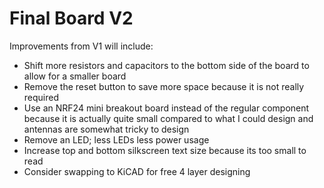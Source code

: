 # Final Board V2

Improvements from V1 will include:

- Shift more resistors and capacitors to the bottom side of the board to allow for a smaller board
- Remove the reset button to save more space because it is not really required
- Use an NRF24 mini breakout board instead of the regular component because it is actually quite small compared to what I could design and antennas are somewhat tricky to design
- Remove an LED; less LEDs less power usage
- Increase top and bottom silkscreen text size because its too small to read
- Consider swapping to KiCAD for free 4 layer designing

